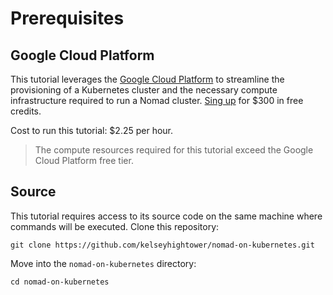 # Prerequisites

## Google Cloud Platform

This tutorial leverages the [Google Cloud Platform](https://cloud.google.com/) to streamline the provisioning of a Kubernetes cluster and the necessary compute infrastructure required to run a Nomad cluster. [Sing up](https://cloud.google.com/free/) for $300 in free credits.

Cost to run this tutorial: $2.25 per hour.

> The compute resources required for this tutorial exceed the Google Cloud Platform free tier.

## Source

This tutorial requires access to its source code on the same machine where commands will be executed. Clone this repository:

```
git clone https://github.com/kelseyhightower/nomad-on-kubernetes.git
```

Move into the `nomad-on-kubernetes` directory:

```
cd nomad-on-kubernetes
```
